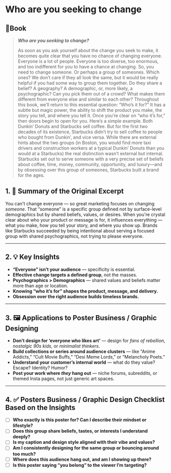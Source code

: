 # Who are you seeking to change
## 📔Book
> _**Who are you seeking to change?**_ 
> 
>As soon as you ask yourself about the change you seek to make, it becomes quite clear that you have no chance of changing everyone. Everyone is a lot of people. Everyone is too diverse, too enormous, and too indifferent for you to have a chance at changing. So, you need to change someone. Or perhaps a group of someones. Which ones? We don’t care if they all look the same, but it would be really helpful if you had some way to group them together. Do they share a belief? A geography? A demographic, or, more likely, a psychographic? Can you pick them out of a crowd? What makes them different from everyone else and similar to each other? Throughout this book, we’ll return to this essential question: “Who’s it for?” It has a subtle but magic power, the ability to shift the product you make, the story you tell, and where you tell it. Once you’re clear on “who it’s for,” then doors begin to open for you. Here’s a simple example. Both Dunkin’ Donuts and Starbucks sell coffee. But for the first two decades of its existence, Starbucks didn’t try to sell coffee to people who bought from Dunkin’, and vice versa. While there are external hints about the two groups (in Boston, you would find more taxi drivers and construction workers at a typical Dunkin’ Donuts than you would at a Starbucks) the real distinction wasn’t external but internal. Starbucks set out to serve someone with a very precise set of beliefs about coffee, time, money, community, opportunity, and luxury—and by obsessing over this group of someones, Starbucks built a brand for the ages.

## 1. 🎯 Summary of the Original Excerpt

You can't change everyone — so great marketing focuses on changing _someone_. That “someone” is a specific group defined not by surface-level demographics but by shared beliefs, values, or desires. When you're crystal clear about who your product or message is for, it influences everything — what you make, how you tell your story, and where you show up. Brands like Starbucks succeeded by being intentional about serving a focused group with shared psychographics, not trying to please everyone.

---

## 2. 💡 Key Insights

- **“Everyone” isn’t your audience** — specificity is essential.
- **Effective change targets a defined group**, not the masses.
- **Psychographics > Demographics** — shared values and beliefs matter more than age or location.
- **Knowing “who it’s for” shapes the product, message, and delivery.**
- **Obsession over the right audience builds timeless brands.**
    

---

## 3. 🖼️ Applications to Poster Business / Graphic Designing

- **Don’t design for ‘everyone who likes art’** — design for _fans of rebellion_, _nostalgic 90s kids_, or _minimalist thinkers_.
- **Build collections or series around audience clusters** — like “Anime Addicts,” “Cult Movie Buffs,” “Desi Meme Lords,” or “Melancholy Poets.”
- **Understand your customer’s internal world** — what do they value? Escape? Identity? Humor?
- **Post your work where _they_ hang out** — niche forums, subreddits, or themed Insta pages, not just generic art spaces.
    

---

## 4. ✅ Posters Business / Graphic Design Checklist Based on the Insights

- [ ] **Who exactly is this poster for? Can I describe their mindset or lifestyle?**
- [ ] **Does this group share beliefs, tastes, or interests I understand deeply?**
- [ ] **Is my caption and design style aligned with their vibe and values?**
- [ ] **Am I consistently designing for the same group or bouncing around too much?**
- [ ] **Where does this audience hang out, and am I showing up there?**
- [ ] **Is this poster saying “you belong” to the viewer I’m targeting?**